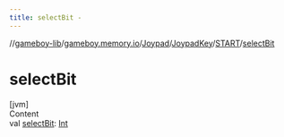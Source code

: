 ```yaml
---
title: selectBit -
---
```

//[gameboy-lib](../../../../index.md)/[gameboy.memory.io](../../../index.md)/[Joypad](../../index.md)/[JoypadKey](../index.md)/[START](index.md)/[selectBit](select-bit.md)



# selectBit  
[jvm]  
Content  
val [selectBit](select-bit.md): [Int](https://kotlinlang.org/api/latest/jvm/stdlib/kotlin/-int/index.html)  



